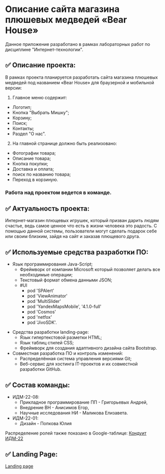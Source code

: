 # Описание сайта магазина плюшевых медведей «Bear House»
Данное приложение разработано в рамках лабораторных работ по дисциплине "Интернет-технологии".
## ✅ Описание проекта:
В рамках проекта планируется разработать сайта магазина плюшевых медведей под названием «Bear House» для браузерной и мобильной версии:
1. Главное меню содержит:
  * Логотип;
  * Кнопка "Выбрать Мишку";
  * Корзину;
  * Поиск;
  * Контакты;
  * Раздел "О нас".

2. На главной странице должно быть реализовано:
  * Фотографии товара;
  * Описание товара;
  * Кнопка покупки;
  * Доставка и оплата;
  * поиск по названию товара;
  * Переход в корзиную.

### Работа над проектом ведется в команде.


## ✅ Актуальность проекта:
Интернет-магазин плющевых игрушек, который призван дарить людям счастье, ведь самое ценное что есть в жизни человека это радость. С помощью данной системы, пользователи могут сделать подарок себе или своим близким, зайдя на сайт и заказав плющевого друга.
## ✅ Используемые средства разработки ПО:
+ Язык программирования Java-Script;
  + Фреймворк от компании Microsoft который позволяет делать все необходимые операции;
  + Текстовый формат обмена данными JSON;
  + #UI
    * pod 'SPAlert'
    * pod 'ViewAnimator'
    * pod 'MultiSlider'
    * pod 'YandexMapsMobile', '4.1.0-full'
    * pod 'Cosmos'
    * pod 'netfox'
    * pod 'JivoSDK'.
* Средства разработки landing-page:
  + Язык гипертекстовой разметки HTML;
  + Язык таблиц стилей CSS;
  + Фреймворк для создания адаптивного дизайна сайта Bootstrap.
* Совместная разработка ПО и контроль изменений:
  + Распределённая система управления версиями Git;
  + Веб-сервис для хостинга IT-проектов и их совместной разработки GitHub.


## ✅ Состав команды:
+ ИДМ-22-08:
  * Прикладное программирование ПП - Григорьевых Андрей,
  * Внедрение ВН - Анисимов Егор,
  * Научные исследования НИ - Маликова Елизавета.
+ ИДМ-22-01:
  * Дизайн - Попкова Юлия

Распределение ролей также показано в Google-таблице:
[Кондуит ИДМ-22](https://docs.google.com/spreadsheets/d/1ypxgDUpNsaAK5PH90dTfGKdtDnWaeEDWfupEbDokN6A/edit?usp=sharing)


## ✅ Landing Page:
[Landing page](https://saintmantis.github.io/bear-house-landing-page/)
